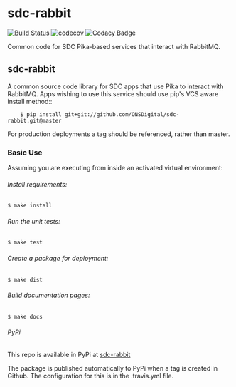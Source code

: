 # sdc-rabbit

[![Build Status](https://travis-ci.org/ONSdigital/sdc-rabbit.svg?branch=master)](https://travis-ci.org/ONSdigital/sdc-rabbit) 
[![codecov](https://codecov.io/gh/ONSdigital/sdc-rabbit/branch/master/graph/badge.svg)](https://codecov.io/gh/ONSdigital/sdc-rabbit)
[![Codacy Badge](https://api.codacy.com/project/badge/Grade/043810e79dac47759cc661361a8af12b)](https://www.codacy.com/app/ONS/sdc-rabbit?utm_source=github.com&amp;utm_medium=referral&amp;utm_content=ONSdigital/sdc-rabbit&amp;utm_campaign=Badge_Grade)

Common code for SDC Pika-based services that interact with RabbitMQ.

## sdc-rabbit

A common source code library for SDC apps that use Pika to interact with RabbitMQ.
Apps wishing to use this service should use pip's VCS aware install method::

```Shell
    $ pip install git+git://github.com/ONSDigital/sdc-rabbit.git@master
```

For production deployments a tag should be referenced, rather than master.

### Basic Use

Assuming you are executing from inside an activated virtual environment:

###### Install requirements:

    $ make install

###### Run the unit tests:

    $ make test

###### Create a package for deployment:

    $ make dist

###### Build documentation pages:

    $ make docs


###### PyPi

This repo is available in PyPi at [sdc-rabbit](https://pypi.python.org/pypi/sdc-rabbit)

The package is published automatically to PyPi when a tag is created in Github. The configuration for this is in the
.travis.yml file.